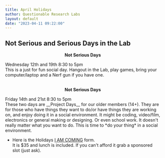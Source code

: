 ```yaml
---
title: April Holidays
author: Questionable Research Labs
layout: default
date: "2023-04-11 09:22:00"
---
```


## Not Serious and Serious Days in the Lab ##

<p align="center"><b>Not Serious Days</b></p>
Wednesday 12th and 19th  8:30 to 5pm<br> 
This is a just for fun social day. Hangout in the Lab, play games, bring your computer/laptop and a Nerf gun if you have one.<br><br>

<p align="center"><b>Not Serious Days</b></p>
Friday 14th and 21st 8:30 to 5pm<br> 
These two days are __Project Days__ for our older members (14+). They are for those who have things they want to do/or have things they are working on, and enjoy doing it in a social environment. It might be coding, video/film, electronics or general making or designing. Or even school work. It doesn't really matter what you want to do. This is time to *do your thing* in a social environment.

- Here is the Holidays [I AM COMING](https://forms.gle/QZ5W9rJFga5gwVPF6) form.<br> 
It is $35 and lunch is included. If you can't afford it grab a sponsored slot (just ask).

